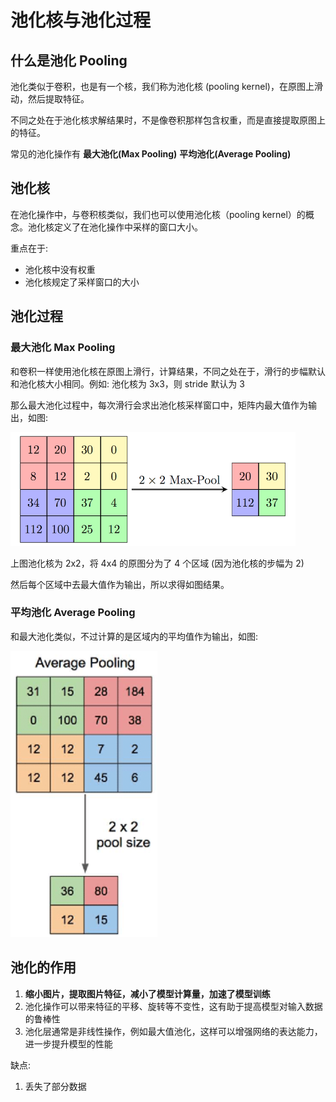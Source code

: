 # 池化核与池化过程

## 什么是池化 Pooling

池化类似于卷积，也是有一个核，我们称为池化核 (pooling kernel)，在原图上滑动，然后提取特征。

不同之处在于池化核求解结果时，不是像卷积那样包含权重，而是直接提取原图上的特征。

常见的池化操作有 **最大池化(Max Pooling)** **平均池化(Average Pooling)**

## 池化核

在池化操作中，与卷积核类似，我们也可以使用池化核（pooling kernel）的概念。池化核定义了在池化操作中采样的窗口大小。

重点在于:

- 池化核中没有权重
- 池化核规定了采样窗口的大小

## 池化过程

### 最大池化 Max Pooling

和卷积一样使用池化核在原图上滑行，计算结果，不同之处在于，滑行的步幅默认和池化核大小相同。例如: 池化核为 3x3，则 stride 默认为 3

那么最大池化过程中，每次滑行会求出池化核采样窗口中，矩阵内最大值作为输出，如图:

![](md-img/池化核与池化过程_2024-01-11-11-59-30.png)

上图池化核为 2x2，将 4x4 的原图分为了 4 个区域 (因为池化核的步幅为 2)

然后每个区域中去最大值作为输出，所以求得如图结果。

### 平均池化 Average Pooling

和最大池化类似，不过计算的是区域内的平均值作为输出，如图:

![](md-img/池化核与池化过程_2024-01-11-12-02-59.png)

## 池化的作用

1. **缩小图片，提取图片特征，减小了模型计算量，加速了模型训练**
2. 池化操作可以带来特征的平移、旋转等不变性，这有助于提高模型对输入数据的鲁棒性
3. 池化层通常是非线性操作，例如最大值池化，这样可以增强网络的表达能力，进一步提升模型的性能

缺点:

1. 丢失了部分数据
